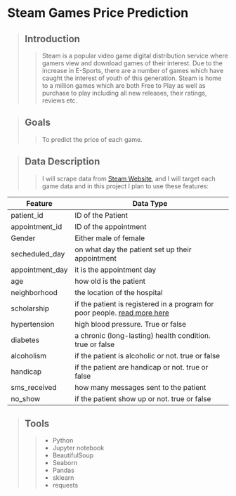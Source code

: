 # Steam Games Price Prediction 

> ## Introduction
>> Steam is a popular video game digital distribution service where gamers view and download games of their interest. Due to the increase in E-Sports, there are a number of games which have caught the interest of youth of this generation. Steam is home to a million games which are both Free to Play as well as purchase to play including all new releases, their ratings, reviews etc.


> ## Goals
>> To predict the price of each game.



> ## Data Description
>> I will scrape data from [Steam Website](https://store.steampowered.com/search/?term=), and I will target each game data and in this project I plan to use these features:


 | Feature  |  Data Type |
 | ------------- | ------------- |
 | patient_id  | ID of the Patient |
 | appointment_id  | ID of the appointment |
 | Gender | Either male of female |
 | secheduled_day | on what day the patient set up their appointment |
 | appointment_day | it is the appointment day |
 | age | how old is the patient |
 | neighborhood |  the location of the hospital |
 | scholarship | if the patient is registered in a program for poor people. [read more here](https://en.wikipedia.org/wiki/Bolsa_Fam%C3%ADlia) |
 | hypertension | high blood pressure. True or false |
 | diabetes | a chronic (long-lasting) health condition. true or false |
 | alcoholism | if the patient is alcoholic or not. true or false |
 | handicap | if the patient are handicap or not. true or false |
 | sms_received | how many messages sent to the patient |
 | no_show | if the patient show up or not. true or false |
 
 > ## Tools
 >> - Python
 >> - Jupyter notebook
 >> - BeautifulSoup
 >> - Seaborn
 >> - Pandas
 >> - sklearn
 >> - requests
